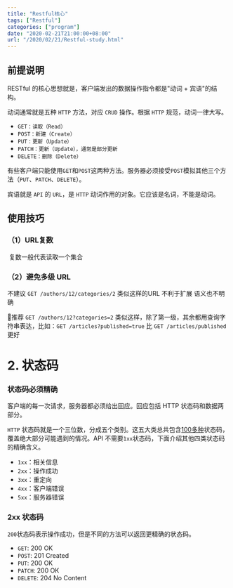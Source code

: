 ```yaml
---
title: "Restful核心"
tags: ["Restful"]
categories: ["program"]
date: "2020-02-21T21:00:00+08:00"
url: "/2020/02/21/Restful-study.html"
---
```

## 前提说明

RESTful 的核心思想就是，客户端发出的数据操作指令都是"动词 + 宾语"的结构。

动词通常就是五种 `HTTP` 方法，对应 `CRUD` 操作。根据 `HTTP` 规范，动词一律大写。

- `GET：读取（Read）`
- `POST：新建（Create）`
- `PUT：更新（Update）`
- `PATCH：更新（Update），通常是部分更新`
- `DELETE：删除（Delete）`

有些客户端只能使用`GET`和`POST`这两种方法。服务器必须接受`POST`模拟其他三个方法（`PUT`、`PATCH`、`DELETE`）。

宾语就是 `API` 的 `URL`，是 `HTTP` 动词作用的对象。它应该是名词，不能是动词。

## 使用技巧

### （1）URL复数

​		复数一般代表读取一个集合

### （2）避免多级 URL

   不建议	`GET /authors/12/categories/2` 类似这样的URL 不利于扩展 语义也不明确

  💛推荐   `GET /authors/12?categories=2` 类似这样，除了第一级，其余都用查询字符串表达，比如：`GET /articles?published=true`  比  `GET /articles/published`  更好

# 2. 状态码

### 状态码必须精确

客户端的每一次请求，服务器都必须给出回应。回应包括 HTTP 状态码和数据两部分。

`HTTP` 状态码就是一个三位数，分成五个类别。这五大类总共包含[100多种](https://en.wikipedia.org/wiki/List_of_HTTP_status_codes)状态码，覆盖绝大部分可能遇到的情况。API 不需要`1xx`状态码，下面介绍其他四类状态码的精确含义。

- `1xx`：相关信息
- `2xx`：操作成功
- `3xx`：重定向
- `4xx`：客户端错误
- `5xx`：服务器错误

### 2xx 状态码

`200`状态码表示操作成功，但是不同的方法可以返回更精确的状态码。

- `GET`: 200 OK
- `POST`: 201 Created
- `PUT`: 200 OK
- `PATCH`: 200 OK
- `DELETE`: 204 No Content